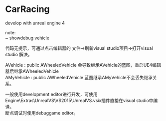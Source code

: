 # CarRacing
develop with unreal engine 4

note:  
~	showdebug vehicle  

代码无提示，可通过点击编辑器的 文件->刷新visual studio项目->打开visual studio  解决。  

AVehicle : public AWheeledVehicle 会导致继承AVehicle的蓝图，重启UE4编辑器后继承AWheeledVehicle  
AMyVehicle : public AWheeledVehicle 蓝图继承AMyVehicle不会丢失继承关系。  

一般使用development editor进行开发，可使用Engine\Extras\UnrealVS\VS2015\UnrealVS.vsix插件直接在visual studio中编译。  
断点调试时使用debuggame editor。  
